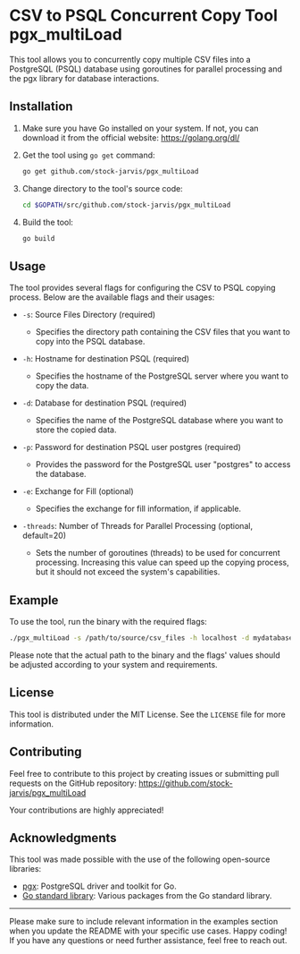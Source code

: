 # CSV to PSQL Concurrent Copy Tool pgx_multiLoad

This tool allows you to concurrently copy multiple CSV files into a PostgreSQL (PSQL) database using goroutines for parallel processing and the pgx library for database interactions.

## Installation

1. Make sure you have Go installed on your system. If not, you can download it from the official website: https://golang.org/dl/

2. Get the tool using `go get` command:

   ```bash
   go get github.com/stock-jarvis/pgx_multiLoad
   ```

3. Change directory to the tool's source code:

   ```bash
   cd $GOPATH/src/github.com/stock-jarvis/pgx_multiLoad
   ```

4. Build the tool:

   ```bash
   go build
   ```

## Usage

The tool provides several flags for configuring the CSV to PSQL copying process. Below are the available flags and their usages:

- `-s`: Source Files Directory (required)
  - Specifies the directory path containing the CSV files that you want to copy into the PSQL database.

- `-h`: Hostname for destination PSQL (required)
  - Specifies the hostname of the PostgreSQL server where you want to copy the data.

- `-d`: Database for destination PSQL (required)
  - Specifies the name of the PostgreSQL database where you want to store the copied data.

- `-p`: Password for destination PSQL user postgres (required)
  - Provides the password for the PostgreSQL user "postgres" to access the database.

- `-e`: Exchange for Fill (optional)
  - Specifies the exchange for fill information, if applicable.

- `-threads`: Number of Threads for Parallel Processing (optional, default=20)
  - Sets the number of goroutines (threads) to be used for concurrent processing. Increasing this value can speed up the copying process, but it should not exceed the system's capabilities.

## Example

To use the tool, run the binary with the required flags:

```bash
./pgx_multiLoad -s /path/to/source/csv_files -h localhost -d mydatabase -p mysecretpassword -e NYSE -threads 10
```

Please note that the actual path to the binary and the flags' values should be adjusted according to your system and requirements.

## License

This tool is distributed under the MIT License. See the `LICENSE` file for more information.

## Contributing

Feel free to contribute to this project by creating issues or submitting pull requests on the GitHub repository: https://github.com/stock-jarvis/pgx_multiLoad

Your contributions are highly appreciated!

## Acknowledgments

This tool was made possible with the use of the following open-source libraries:

- [pgx](https://github.com/jackc/pgx): PostgreSQL driver and toolkit for Go.
- [Go standard library](https://golang.org/pkg/): Various packages from the Go standard library.

---

Please make sure to include relevant information in the examples section when you update the README with your specific use cases. Happy coding! If you have any questions or need further assistance, feel free to reach out.
